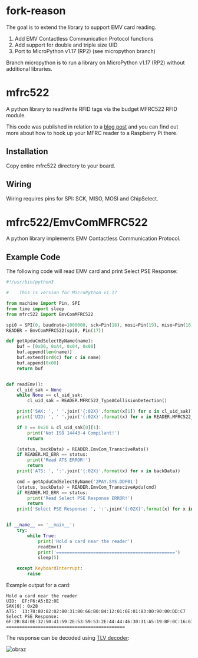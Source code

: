 # fork-reason

The goal is to extend the library to support EMV card reading.

1) Add EMV Contactless Communication Protocol functions
2) Add support for double and triple size UID
3) Port to MicroPython v1.17 (RP2) (see micropython branch)

Branch micropython is to run a library on MicroPython v1.17 (RP2) without additional libraries.

# mfrc522

A python library to read/write RFID tags via the budget MFRC522 RFID module.

This code was published in relation to a [blog post](https://pimylifeup.com/raspberry-pi-rfid-rc522/) and you can find out more about how to hook up your MFRC reader to a Raspberry Pi there.

## Installation

Copy entire mfrc522 directory to your board.

## Wiring

Wiring requires pins for SPI: SCK, MISO, MOSI and ChipSelect.

# mfrc522/EmvComMFRC522

A python library implements EMV Contactless Communication Protocol.

## Example Code

The following code will read EMV card and print Select PSE Response: 

```python
#!/usr/bin/python3

#    This is version for MicroPython v1.17

from machine import Pin, SPI
from time import sleep
from mfrc522 import EmvComMFRC522

spi0 = SPI(0, baudrate=1000000, sck=Pin(18), mosi=Pin(19), miso=Pin(16))
READER = EmvComMFRC522(spi0, Pin(17))

def getApduCmdSelectByName(name):
    buf = [0x00, 0xA4, 0x04, 0x00]
    buf.append(len(name))
    buf.extend(ord(c) for c in name)
    buf.append(0x00)
    return buf


def readEmv():
    cl_uid_sak = None
    while None == cl_uid_sak:
        cl_uid_sak = READER.MFRC522_TypeACollisionDetection()

    print('SAK: ', ' '.join('{:02X}'.format(x[1]) for x in cl_uid_sak))
    print('UID: ', ' '.join('{:02X}'.format(x) for x in READER.MFRC522_GetUID(cl_uid_sak)))

    if 0 == 0x20 & cl_uid_sak[0][1]:
        print('Not ISO 14443-4 Compilant!')
        return

    (status, backData) = READER.EmvCom_TransciveRats()
    if READER.MI_ERR == status:
        print('Read ATS ERROR!')
        return
    print('ATS: ', ':'.join('{:02X}'.format(x) for x in backData))

    cmd = getApduCmdSelectByName('2PAY.SYS.DDF01')
    (status, backData) = READER.EmvCom_TransciveApdu(cmd)
    if READER.MI_ERR == status:
        print('Read Select PSE Response ERROR!')
        return
    print('Select PSE Response: ', ':'.join('{:02X}'.format(x) for x in backData))


if __name__ == '__main__':
    try:
        while True:
            print('Hold a card near the reader')
            readEmv()
            print('=============================================')
            sleep(5)

    except KeyboardInterrupt:
        raise
```

Example output for a card:

```
Hold a card near the reader
UID:  EF:F6:A5:B2:0E
SAK[0]: 0x28
ATS:  13:78:80:82:02:80:31:80:66:B0:84:12:01:6E:01:83:00:90:00:DD:C7
Select PSE Response:  6F:2B:84:0E:32:50:41:59:2E:53:59:53:2E:44:44:46:30:31:A5:19:BF:0C:16:61:14:4F:07:A0:00:00:00:03:20:10:50:09:56:49:53:41:20:43:41:52:44:90:00
=============================================
```

The response can be decoded using [TLV decoder](https://emvlab.org/tlvutils/):

![obraz](https://user-images.githubusercontent.com/11823937/144728885-9c4fb121-578a-4b29-89df-3ad6a92c25fe.png)



